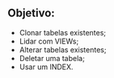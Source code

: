 ## Objetivo:

<ul>
  <li>Clonar tabelas existentes;</li>

  <li>Lidar com VIEWs;</li>
  
  <li>Alterar tabelas existentes;</li>

  <li>Deletar uma tabela;</li>

  <li>Usar um INDEX.</li>
  
</ul>




